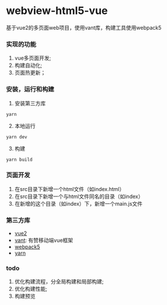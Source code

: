 # webview-html5-vue
基于vue2的多页面web项目，使用vant库，构建工具使用webpack5  

### 实现的功能
1. vue多页面开发;
2. 构建自动化;
3. 页面热更新；

### 安装，运行和构建
1. 安装第三方库  
``` 
yarn
```  
2. 本地运行 
``` 
yarn dev
```
3. 构建
``` 
yarn build
```  

### 页面开发
1. 在src目录下新增一个html文件（如index.html）
2. 在src目录下新增一个与html文件同名的目录（如index） 
3. 在新增的这个目录（如index）下，新增一个main.js文件

### 第三方库
* [vue2](https://cn.vuejs.org/v2/guide/)
* [vant](https://youzan.github.io/vant/#/zh-CN/): 有赞移动端vue框架  
* [webpack5](https://webpack.docschina.org/concepts/)  
* [yarn](https://yarnpkg.com/getting-started)

### todo
1. 优化构建流程，分全局构建和局部构建; 
2. 优化构建性能;
3. 构建预览

